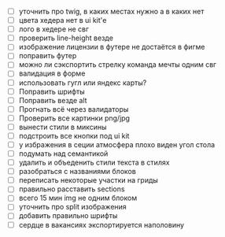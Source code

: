 - [ ] уточнить про twig, в каких местах нужно а в каких нет
- [ ] цвета хедера нет в ui kit'е
- [ ] лого в хедере не свг
- [ ] проверить line-height везде
- [ ] изображение лицензии в футере не достаётся в фигме
- [ ] поправить футер
- [ ] можно ли сэкспортить стрелку команда мечты одним свг
- [ ] валидация в форме
- [ ] использовать гугл или яндекс карты?
- [ ] Поправить шрифты
- [ ] Поправить везде alt
- [ ] Прогнать всё через валидаторы
- [ ] Проверить все картинки png/jpg
- [ ] вынести стили в миксины
- [ ] подстроить все кнопки под ui kit
- [ ] у избражения в сеции атмосфера плохо виден угол стола
- [ ] подумать над семантикой
- [ ] удалить и объеденить стили текста в стилях
- [ ] разобраться с названиями блоков
- [ ] переписать некоторые участки на гриды
- [ ] правильно расставить sections
- [ ] всего 15 мин img не одним блоком
- [ ] уточнить про split изображения
- [ ] добавить правильно шрифты
- [ ] сердце в вакансиях экспортируется наполовину
